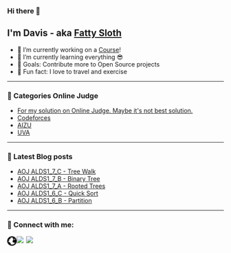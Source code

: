 ### Hi there 👋

  ## I'm Davis - aka [Fatty Sloth][website]
- 🔭 I’m currently working on a [Course][website]!
- 🌱 I’m currently learning everything 😎
- 🍺 Goals: Contribute more to Open Source projects
- 🗿 Fun fact: I love to travel and exercise 

---

### 🚀 Categories Online Judge
- [For my solution on Online Judge. Maybe it's not best solution.](https://github.com/Daviswww/Submissions-by-UVa-etc)
- [Codeforces](https://chucs.github.io/categories/Codeforces/)
- [AIZU](https://chucs.github.io/categories/AOJ/)
- [UVA](https://chucs.github.io/categories/UVA/)

---

### 📕 Latest Blog posts
<!-- BLOG-POST-LIST:START -->
- [AOJ ALDS1_7_C - Tree Walk](https://chucs.github.io/ALDS1-7-C-Tree-Walk/)
- [AOJ ALDS1_7_B - Binary Tree](https://chucs.github.io/ALDS1-7-B-Binary-Tree/)
- [AOJ ALDS1_7_A - Rooted Trees](https://chucs.github.io/ALDS1-7-A-Rooted-Trees/)
- [AOJ ALDS1_6_C - Quick Sort](https://chucs.github.io/ALDS1-6-C-Quick-Sort/)
- [AOJ ALDS1_6_B - Partition](https://chucs.github.io/ALDS1-6-B-Partition/)
<!-- BLOG-POST-LIST:END -->

---

### 🗽 Connect with me:
[<img align="left" width="22px" src="https://raw.githubusercontent.com/iconic/open-iconic/master/svg/globe.svg" />][website]
[<img align="left" width="22px" src="https://cdn.jsdelivr.net/npm/simple-icons@v3/icons/instagram.svg" />][instagram]
[<img align="left" width="22px" src="https://cdn.jsdelivr.net/npm/simple-icons@v3/icons/linkedin.svg" />][linkedin]

[website]: https://chucs.github.io/
[instagram]: https://www.instagram.com/hdavisllll/
[linkedin]: https://www.linkedin.com/in/hsing-wei-ho-4b8773191/
[problem]: https://github.com/Daviswww/Submissions-by-UVa-etc
